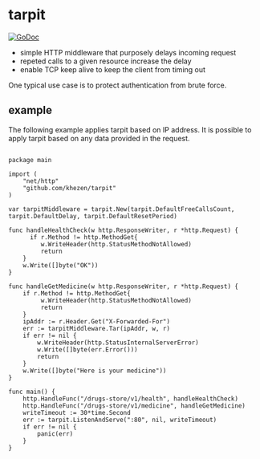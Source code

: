 # tarpit

[![GoDoc](https://img.shields.io/badge/go-documentation-blue.svg?style=flat-square)](https://godoc.org/github.com/khezen/tarpit)

* simple HTTP middleware that purposely delays incoming request
* repeted calls to a given resource increase the delay
* enable TCP keep alive to keep the client from timing out

One typical use case is to protect authentication from brute force.

## example

The following example applies tarpit based on IP address. It is possible to apply tarpit based on any data provided in the request.

```golang

package main

import (
    "net/http"
    "github.com/khezen/tarpit"
)

var tarpitMiddleware = tarpit.New(tarpit.DefaultFreeCallsCount, tarpit.DefaultDelay, tarpit.DefaultResetPeriod)

func handleHealthCheck(w http.ResponseWriter, r *http.Request) {
      if r.Method != http.MethodGet{
         w.WriteHeader(http.StatusMethodNotAllowed)
         return
    }
    w.Write([]byte("OK"))
}

func handleGetMedicine(w http.ResponseWriter, r *http.Request) {
    if r.Method != http.MethodGet{
         w.WriteHeader(http.StatusMethodNotAllowed)
         return
    }
    ipAddr := r.Header.Get("X-Forwarded-For")
    err := tarpitMiddleware.Tar(ipAddr, w, r)
    if err != nil {
        w.WriteHeader(http.StatusInternalServerError)
        w.Write([]byte(err.Error()))
        return
    }
    w.Write([]byte("Here is your medicine"))
}

func main() {
    http.HandleFunc("/drugs-store/v1/health", handleHealthCheck)
    http.HandleFunc("/drugs-store/v1/medicine", handleGetMedicine)
    writeTimeout := 30*time.Second
    err := tarpit.ListenAndServe(":80", nil, writeTimeout)
    if err != nil {
        panic(err)
    }
}
```
